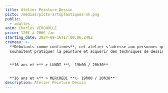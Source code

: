 ```yaml
---
title: Atelier Peinture Dessin
picto: /medias/picto-artsplastiques-ok.png
public:
  - adultes
anim: Charles VERGNOLLE
price: 126€ à 206€ /an
starting_date: 2024-09-16T17:00:06.240Z
creneau: >-
  **Débutants comme confirmés**, cet atelier s’adresse aux personnes qui
  souhaitent pratiquer la peinture et acquérir des techniques de dessin.


  **16 ans et +** > LUNDI **\- 19h00 / 20h30**


  **16 ans et +** > MERCREDI **\- 19h00 / 20h30**
description: Atelier Peinture Dessin
---
```

